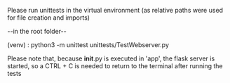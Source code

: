 Please run unittests in the virtual environment 
(as relative paths were used for file creation and imports)

--in the root folder--

(venv) : python3 -m unittest unittests/TestWebserver.py

Please note that, because __init__.py is executed in 'app', the flask server is started,
so a CTRL + C is needed to return to the terminal after running the tests
